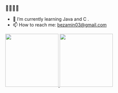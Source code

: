 ### 👋👋👋👋


- 🌱 I’m currently learning Java and C .
- 📫 How to reach me: bezamin03@gmail.com

<div>
   <a href="github.com/Bernardo-Zamin">
     <img height= "167em" src="https://github-readme-stats.vercel.app/api?username=Bernardo-Zamin&show_icons=true&theme=midnight_purple"/>
     <img height= "167em" src="https://github-readme-stats.vercel.app/api/top-langs/?username=Bernardo-Zamin&layout=compact&theme=midnight_purple"/>
     </div>
  



